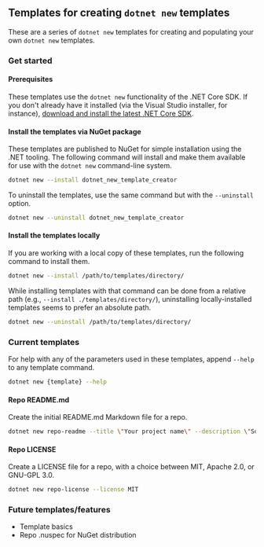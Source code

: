 ## Templates for creating `dotnet new` templates

These are a series of `dotnet new` templates for creating and populating your own `dotnet new` templates.

### Get started

#### Prerequisites

These templates use the `dotnet new` functionality of the .NET Core SDK. If you don't already have it installed (via the Visual Studio installer, for instance), [download and install the latest .NET Core SDK](https://www.microsoft.com/net/learn/get-started/).

#### Install the templates via NuGet package

These templates are published to NuGet for simple installation using the .NET tooling. The following command will install and make them available for use with the `dotnet new` command-line system.

```bash
dotnet new --install dotnet_new_template_creator
```

To uninstall the templates, use the same command but with the `--uninstall` option.

```bash
dotnet new --uninstall dotnet_new_template_creator
```

#### Install the templates locally

If you are working with a local copy of these templates, run the following command to install them.

```bash
dotnet new --install /path/to/templates/directory/
```

While installing templates with that command can be done from a relative path (e.g., `--install ./templates/directory/`), uninstalling locally-installed templates seems to prefer an absolute path.

```bash
dotnet new --uninstall /path/to/templates/directory/
```

### Current templates

For help with any of the parameters used in these templates, append `--help` to any template command.

```bash
dotnet new {template} --help
```

#### Repo README.md

Create the initial README.md Markdown file for a repo.

```bash
dotnet new repo-readme --title \"Your project name\" --description \"Something descriptive about your project.\"
```

#### Repo LICENSE

Create a LICENSE file for a repo, with a choice between MIT, Apache 2.0, or GNU-GPL 3.0.

```bash
dotnet new repo-license --license MIT
```

### Future templates/features

* Template basics
* Repo .nuspec for NuGet distribution
